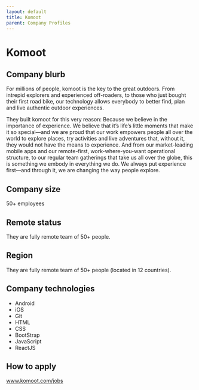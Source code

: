 ```yaml
---
layout: default
title: Komoot
parent: Company Profiles
---
```


# Komoot

## Company blurb

For millions of people, komoot is the key to the great outdoors. From intrepid explorers and experienced off-roaders, to those who just bought their first road bike, our technology allows everybody to better find, plan and live authentic outdoor experiences.

They built komoot for this very reason: Because we believe in the importance of experience. We believe that it’s life’s little moments that make it so special—and we are proud that our work empowers people all over the world to explore places, try activities and live adventures that, without it, they would not have the means to experience. And from our market-leading mobile apps and our remote-first, work-where-you-want operational structure, to our regular team gatherings that take us all over the globe, this is something we embody in everything we do. We always put experience first—and through it, we are changing the way people explore.

## Company size

50+ employees

## Remote status

They are fully remote team of 50+ people.

## Region

They are fully remote team of 50+ people (located in 12 countries). 

## Company technologies

- Android
- iOS
- Git
- HTML
- CSS
- BootStrap
- JavaScript
- ReactJS

## How to apply

 www.komoot.com/jobs
